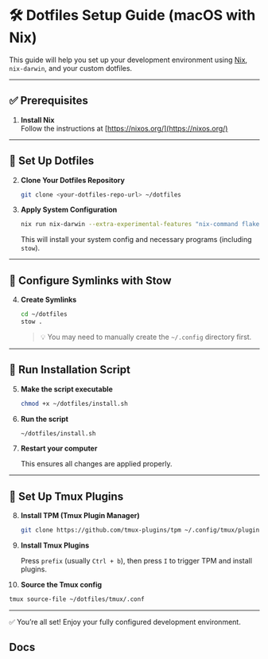 # 🛠️ Dotfiles Setup Guide (macOS with Nix)

This guide will help you set up your development environment using [Nix](https://nixos.org/), `nix-darwin`, and your custom dotfiles.

---

## ✅ Prerequisites

1. **Install Nix**  
   Follow the instructions at [https://nixos.org/](https://nixos.org/)

---

## 📁 Set Up Dotfiles

2. **Clone Your Dotfiles Repository**

   ```bash
   git clone <your-dotfiles-repo-url> ~/dotfiles
   ```

3. **Apply System Configuration**

   ```bash
   nix run nix-darwin --extra-experimental-features "nix-command flakes" -- switch --flake ~/dotfiles/nix#macbook
   ```

   This will install your system config and necessary programs (including `stow`).

---

## 🔗 Configure Symlinks with Stow

4. **Create Symlinks**

   ```bash
   cd ~/dotfiles
   stow .
   ```

   > 💡 You may need to manually create the `~/.config` directory first.

---

## 🚀 Run Installation Script

5. **Make the script executable**

   ```bash
   chmod +x ~/dotfiles/install.sh
   ```

6. **Run the script**

   ```bash
   ~/dotfiles/install.sh
   ```

7. **Restart your computer**

   This ensures all changes are applied properly.

---

## 🧰 Set Up Tmux Plugins

8. **Install TPM (Tmux Plugin Manager)**

   ```bash
   git clone https://github.com/tmux-plugins/tpm ~/.config/tmux/plugins/tpm
   ```

9. **Install Tmux Plugins**

   Press `prefix` (usually `Ctrl + b`), then press `I` to trigger TPM and install plugins.

10. **Source the Tmux config**

```bash
tmux source-file ~/dotfiles/tmux/.conf
```

---

✅ You’re all set! Enjoy your fully configured development environment.

## Docs
